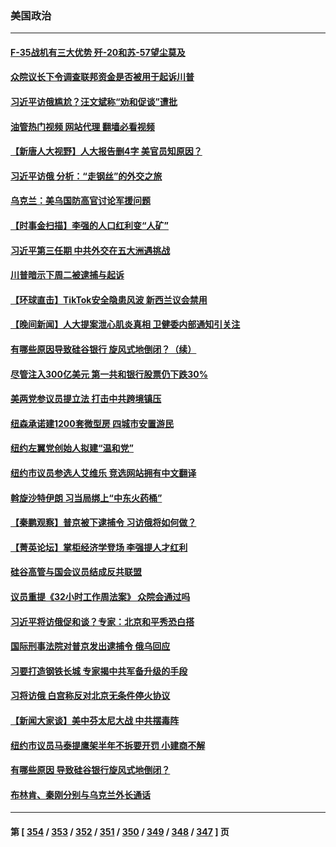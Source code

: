 ### 美国政治
---
#### [F-35战机有三大优势 歼-20和苏-57望尘莫及](../../pages/ncid1078159/n13952900.md?03191645) 
#### [众院议长下令调查联邦资金是否被用于起诉川普](../../pages/ncid1078159/n13953342.md?03191645) 
#### [习近平访俄尴尬？汪文斌称“劝和促谈”遭批](../../pages/ncid1078159/n13953279.md?03191645) 
#### [油管热门视频 网站代理 翻墙必看视频](http://138.2.39.72:81/youtube.html?epic-marker?03191645)
#### [【新唐人大视野】人大报告删4字 美官员知原因？](../../pages/ncid1078159/n13953227.md?03191645) 
#### [习近平访俄 分析：“走钢丝”的外交之旅](../../pages/ncid1078159/n13953196.md?03191645) 
#### [乌克兰：美乌国防高官讨论军援问题](../../pages/ncid1078159/n13953235.md?03191645) 
#### [【时事金扫描】李强的人口红利变“人矿”](../../pages/ncid1078159/n13953142.md?03191645) 
#### [习近平第三任期 中共外交在五大洲遇挑战](../../pages/ncid1078159/n13951340.md?03191645) 
#### [川普暗示下周二被逮捕与起诉](../../pages/ncid1078159/n13953186.md?03191645) 
#### [【环球直击】TikTok安全隐患风波 新西兰议会禁用](../../pages/ncid1078159/n13952618.md?03191645) 
#### [【晚间新闻】人大提案泄心肌炎真相 卫健委内部通知引关注](../../pages/ncid1078159/n13952941.md?03191645) 
#### [有哪些原因导致硅谷银行 旋风式地倒闭？（续）](../../pages/ncid1078159/n13952975.md?03191645) 
#### [尽管注入300亿美元 第一共和银行股票仍下跌30%](../../pages/ncid1078159/n13952956.md?03191645) 
#### [美两党参议员提立法 打击中共跨境镇压](../../pages/ncid1078159/n13952926.md?03191645) 
#### [纽森承诺建1200套微型房 四城市安置游民](../../pages/ncid1078159/n13952901.md?03191645) 
#### [纽约左翼党创始人拟建“温和党”](../../pages/ncid1078159/n13952881.md?03191645) 
#### [纽约市议员参选人艾维乐 竞选网站拥有中文翻译](../../pages/ncid1078159/n13952912.md?03191645) 
#### [斡旋沙特伊朗 习当局绑上“中东火药桶”](../../pages/ncid1078159/n13952645.md?03191645) 
#### [【秦鹏观察】普京被下逮捕令 习访俄将如何做？](../../pages/ncid1078159/n13952697.md?03191645) 
#### [【菁英论坛】掌柜经济学登场 李强提人才红利](../../pages/ncid1078159/n13952624.md?03191645) 
#### [硅谷高管与国会议员结成反共联盟](../../pages/ncid1078159/n13952574.md?03191645) 
#### [议员重提《32小时工作周法案》 众院会通过吗](../../pages/ncid1078159/n13952652.md?03191645) 
#### [习近平将访俄促和谈？专家：北京和平秀恐白搭](../../pages/ncid1078159/n13952569.md?03191645) 
#### [国际刑事法院对普京发出逮捕令 俄乌回应](../../pages/ncid1078159/n13952577.md?03191645) 
#### [习要打造钢铁长城 专家揭中共军备升级的手段](../../pages/ncid1078159/n13951822.md?03191645) 
#### [习将访俄 白宫称反对北京无条件停火协议](../../pages/ncid1078159/n13952582.md?03191645) 
#### [【新闻大家谈】美中芬太尼大战 中共摆毒阵](../../pages/ncid1078159/n13952480.md?03191645) 
#### [纽约市议员马泰提鹰架半年不拆要开罚 小建商不解](../../pages/ncid1078159/n13952105.md?03191645) 
#### [有哪些原因 导致硅谷银行旋风式地倒闭？](../../pages/ncid1078159/n13952136.md?03191645) 
#### [布林肯、秦刚分别与乌克兰外长通话](../../pages/ncid1078159/n13952005.md?03191645) 

---
#### 第 [ [354](./354.md?03191645) / [353](./353.md?03191645) / [352](./352.md?03191645) / [351](./351.md?03191645) / [350](./350.md?03191645) / [349](./349.md?03191645) / [348](./348.md?03191645) / [347](./347.md?03191645) ] 页
